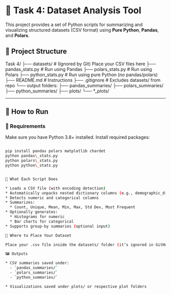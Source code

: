 # 🧪 Task 4: Dataset Analysis Tool

This project provides a set of Python scripts for summarizing and visualizing structured datasets (CSV format) using **Pure Python**, **Pandas**, and **Polars**.

## 📁 Project Structure

Task 4/
├── datasets/               # (Ignored by Git) Place your CSV files here
├── pandas_stats.py         # Run using Pandas
├── polars_stats.py         # Run using Polars
├── python_stats.py         # Run using pure Python (no pandas/polars)
├── README.md               # Instructions
├── .gitignore              # Excludes datasets/ from repo
└── output folders:
    ├── pandas_summaries/
    ├── polars_summaries/
    ├── python_summaries/
    ├── plots/
    └── *_plots/

---


## 🚀 How to Run
### 🔧 Requirements

Make sure you have Python 3.8+ installed. Install required packages:

```bash

pip install pandas polars matplotlib chardet
python pandas\_stats.py
python polars\_stats.py
python python\_stats.py


📝 What Each Script Does

* Loads a CSV file (with encoding detection)
* Automatically unpacks nested dictionary columns (e.g., demographic_distribution)
* Detects numeric and categorical columns
* Summarizes:
  * Count, Unique, Mean, Min, Max, Std Dev, Most Frequent
* Optionally generates:
  * Histograms for numeric
  * Bar charts for categorical
* Supports group-by summaries (optional input)

📂 Where to Place Your Dataset

Place your .csv file inside the datasets/ folder (it’s ignored in GitHub).

🖼️ Outputs

* CSV summaries saved under:
  - `pandas_summaries/`
  - `polars_summaries/`
  - `python_summaries/`

* Visualizations saved under plots/ or respective plot folders









